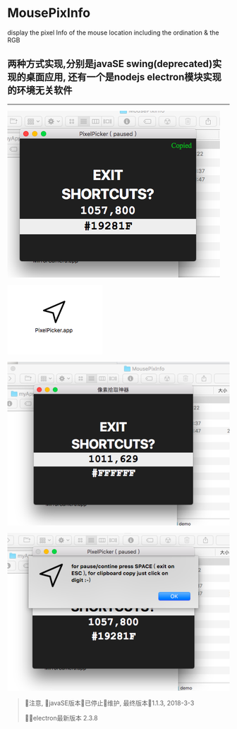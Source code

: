 # MousePixInfo
display the pixel Info of the mouse location including the ordination &amp; the RGB

## 两种方式实现,分别是javaSE swing(deprecated)实现的桌面应用, 还有一个是nodejs electron模块实现的环境无关软件


----

![](demo/1.png)

![](demo/2.png)

![](demo/3.png)

![](demo/4.png)


> 注意, javaSE版本已停止维护, 最终版本1.1.3, 2018-3-3
> 
> electron最新版本 2.3.8